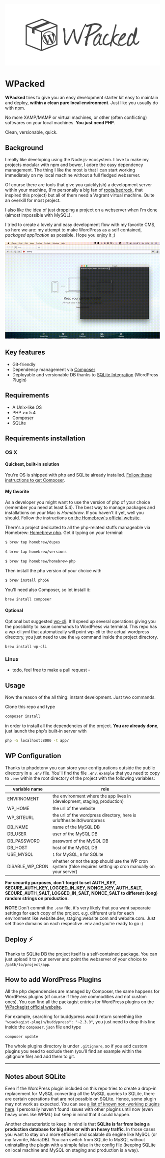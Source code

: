 ![WPacked Logo](logo.png)

# WPacked

**WPacked** tries to give you an easy development starter kit easy to maintain and deploy, **within a clean pure local environment**. Just like you usually do with npm.

No more XAMP/MAMP or virtual machines, or other (often conflicting) softwares on your local machines. 
**You just need PHP**. 

Clean, versionable, quick.

## Background

I really like developing using the Node.js-ecosystem. I love to make my projects modular with npm and bower, I adore the easy dependency management. 
The thing I like the most is that I can start working immediately on my local machine without a full fledged webserver.

Of course there are tools that give you quickly(sh) a development server within your machine, (I'm personally a big fan of [roots/bedrock](https://github.com/roots/bedrock), that inspired this project) but all of them need a Vagrant virtual machine. Quite an overkill for most project.

I also like the idea of just dropping a project on a webserver when I'm done (almost impossible with MySQL). 

I tried to create a lovely and easy development flow with my favorite CMS, so here we are: my attempt to make WordPress as a self contained, _packaged application_ as possible. Hope you enjoy it ;)

![Sample Video](sample.gif)

## Key features

* Git-friendly
* Dependency management via [Composer](https://getcomposer.org/)
* Deployable and versionable DB thanks to [SQLite Integration](https://wordpress.org/plugins/sqlite-integration/) (WordPress Plugin)

## Requirements

* A Unix-like OS
* PHP >= 5.4
* Composer
* SQLite

## Requirements installation

### OS X 

#### Quickest, built-in solution

You're OS is shipped with php and SQLite already installed. [Follow these instructions to get Composer](https://getcomposer.org/doc/00-intro.md).

#### My favorite 

As a developer you might want to use the version of php of your choice (remember you need at least 5.4).
The best way to manage packages and installations on your Mac is _Homebrew_. 
If you haven't it yet, well you should. Follow the instructions [on the Homebrew's official website](http://brew.sh/).

There's a project dedicated to all the php-related stuffs manageable via Homebrew: [Homebrew php](https://github.com/Homebrew/homebrew-php). Get it typing on your terminal:

```bash
$ brew tap homebrew/dupes
```

```bash
$ brew tap homebrew/versions
```

```bash
$ brew tap homebrew/homebrew-php
```

Then install the php version of your choice with

```bash
$ brew install php56
```

You'll need also Composer, so let install it:

```bash
brew install composer
```

#### Optional

Optional but suggested [wp-cli](https://github.com/wp-cli/wp-cli). It'll speed up several operations giving you the possibility to issue commands to WordPress via terminal.
This repo has a wp-cli.yml that automatically will point wp-cli to the actual wordpress directory, you just need to use the `wp` command inside the project directory.

```bash
brew install wp-cli
```

### Linux

- todo, feel free to make a pull request -

## Usage

Now the reason of the all thing: instant development. Just two commands.   

Clone this repo and type 

```bash
composer install
```

in order to install all the dependencies of the project. **You are already done**, just launch the php's built-in server with

```bash
php -S localhost:8000 -t app/
```

## WP Configuration

Thanks to phpdotenv you can store your configurations outside the public directory in a `.env` file. You'll find the file `.env.example` that you need to copy to `.env` within the root directory of the project with the following variables:

|**variable name** |**role**|
|------------------|--------|
| ENVIRNOMENT      | the environment where the app lives in (development, staging, production) |
| WP_HOME          | the url of the website|
| WP_SITEURL       | the url of the wordpress directory, here is urlofthesite.ltd/wordpress|
| DB_NAME          | name of the MySQL DB|
| DB_USER          | user of the MySQL DB|
| DB_PASSWORD      | password of the MySQL DB|
| DB_HOST          | host of the MySQL DB|
| USE_MYSQL        | `1` for MySQL, `0` for SQLite|
| DISABLE_WP_CRON  | whether or not the app should use the WP cron system (false requires setting up cron manually on your server)|

**For security purposes, don't forget to set AUTH_KEY, SECURE_AUTH_KEY, LOGGED_IN_KEY, NONCE_KEY, AUTH_SALT, SECURE_AUTH_SALT, LOGGED_IN_SALT, NONCE_SALT to different (long) random strings on production.**

**NOTE**
Don't commit the `.env` file, it's very likely that you want sapearate settings for each copy of the project. e.g. different urls for each environment like website.dev, staging.website.com and website.com. Just set those domains on each respective .env and you're ready to go :)

## Deploy :zap:

Thanks to SQLite DB the project itself is a self-contained package. You can just upload it to your server and point the webserver of your choice to `/path/to/project/app`.


## How to add WordPress Plugins

All the php dependencies are managed by Composer, the same happens for WordPress plugins (of course if they are commodities and not custom ones). You can find all the packagist entries for WordPress plugins on the [WPackagist official website](http://wpackagist.org/). 

For example, searching for buddypress would return something like `"wpackagist-plugin/buddypress": "~2.3.0"`, you just need to drop this line inside the `composer.json` file and type 

```bash
composer update
```

The whole plugins directory is under `.gitignore`, so if you add custom plugins you need to exclude them (you'll find an example within the .gitignore file) and add them to git.

_________________________________________


## Notes about SQLite

Even if the WordPress plugin included on this repo tries to create a drop-in replacement for MySQL converting all the MySQL queries to SQLite, there are certain operations that are not possible on SQLite. Hence, some plugin may not work as expected. You can see [a list of known non-working plugins here](http://dogwood.skr.jp/wordpress/sqlite-integration/#plugin-compat). I personally haven't found issues with other plugins until now (even heavy ones like WPML) but keep in mind that it could happen.

Another characteristic to keep in mind is that **SQLite is far from being a production database for big sites or with an heavy traffic**. In those cases you want to stay on a more efficient and scalable db engine like MySQL (or my favorite, MariaDB). You can switch from SQLite to MySQL without uninstalling the plugin with a simple false in the config file (keeping SQLite on local machine and MySQL on staging and production is a way).

